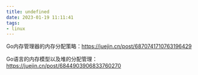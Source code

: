```yaml
---
title: undefined
date: 2023-01-19 11:11:41
tags:
- linux
---
```


Go内存管理器的内存分配策略：https://juejin.cn/post/6870741710763196429

Go语言的内存模型以及堆的分配管理：https://juejin.cn/post/6844903906833760270

